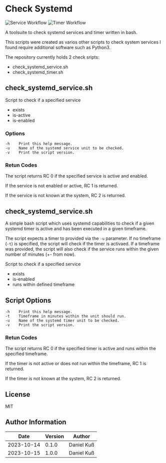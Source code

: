 # Check Systemd

![Service Workflow](https://github.com/cthullu/systemd_timer_check/actions/workflows/systemd_service.yml/badge.svg?branch=main) ![Timer Workflow](https://github.com/cthullu/systemd_timer_check/actions/workflows/systemd_timer.yml/badge.svg?branch=main)

A toolsuite to check systemd services and timer written in bash.

This scripts were created as varios other scripts to check system services I
found require additional software such as Python3.

The repository currently holds 2 check sripts:

* check_systemd_service.sh
* check_systemd_timer.sh

## check_systemd_service.sh

Script to check if a specified service

* exists
* is-active
* is-enabled

### Options

~~~SHELL
-h    Print this help message.
-u    Name of the systemd service unit to be checked.
-v    Print the script version.
~~~

### Retun Codes

The script returns RC 0 if the specified service is active and enabled.

If the service is not enabled or active, RC 1 is returned.

If the service is not known at the system, RC 2 is returned.

## check_systemd_service.sh

A simple bash script which uses systemd capabilities to check if a given systemd
timer is active and has been executed in a given timeframe.

The script expects a timer to provided via the `-u` parameter. If no timeframe
(`-t`) is specified, the script will check if the timer is activaed. If a
timeframe was provided, the script will also check if the service runs within
the given number of minutes (+- from now).

Script to check if a specified service

* exists
* is-enabled
* runs within defined timeframe

## Script Options

~~~SHELL
-h    Print this help message.
-t    Timeframe in minutes within the unit should run.
-u    Name of the systemd timer unit to be checked.
-v    Print the script version.
~~~

### Retun Codes

The script returns RC 0 if the specified timer is active and runs within the
specified timeframe.

If the timer is not active or does not run within the timeframe, RC 1 is
returned.

If the timer is not known at the system, RC 2 is returned.

## License

MIT

## Author Information

| Date        | Version | Author      |
|-------------|---------|-------------|
| 2023-10-14  | 0.1.0   | Daniel Kuß  |
| 2023-10-15  | 1.0.0   | Daniel Kuß  |

